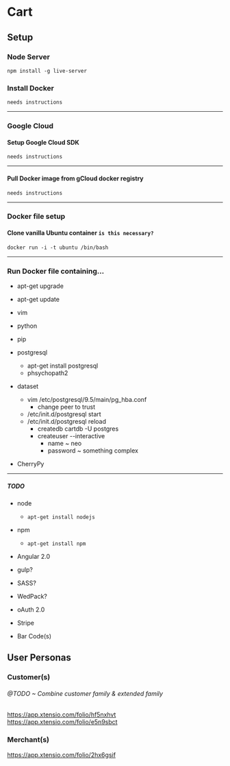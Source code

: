 # Cart

## Setup

### Node Server

`npm install -g live-server`

### Install Docker 

`needs instructions`

***

### Google Cloud

#### Setup Google Cloud SDK

`needs instructions`

***

#### Pull Docker image from gCloud docker registry

`needs instructions`

***

### Docker file setup

#### Clone vanilla Ubuntu container `is this necessary?`

`docker run -i -t ubuntu /bin/bash`

***

### Run Docker file containing...
- apt-get upgrade
- apt-get update
- vim
- python
- pip
- postgresql
	- apt-get install postgresql
	- phsychopath2
- dataset
	- vim /etc/postgresql/9.5/main/pg_hba.conf
		- change peer to trust
	- /etc/init.d/postgresql start
	- /etc/init.d/postgresql reload
		- createdb cartdb -U postgres
		- createuser --interactive
			- name ~ neo
			- password ~ something complex

- CherryPy
***

##### TODO
- node
	- `apt-get install nodejs`
- npm
	- `apt-get install npm`

- Angular 2.0
- gulp?
- SASS?
- WedPack?
- oAuth 2.0
- Stripe
- Bar Code(s)

## User Personas

### Customer(s)
###### @TODO ~ Combine customer family & extended family
https://app.xtensio.com/folio/hf5nxhvt
https://app.xtensio.com/folio/e5n9sbct

### Merchant(s)
https://app.xtensio.com/folio/2hx6gsif

